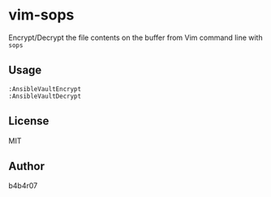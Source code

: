 vim-sops
=================

Encrypt/Decrypt the file contents on the buffer from Vim command line with `sops`

## Usage

```
:AnsibleVaultEncrypt
:AnsibleVaultDecrypt
```

## License

MIT

## Author

b4b4r07
